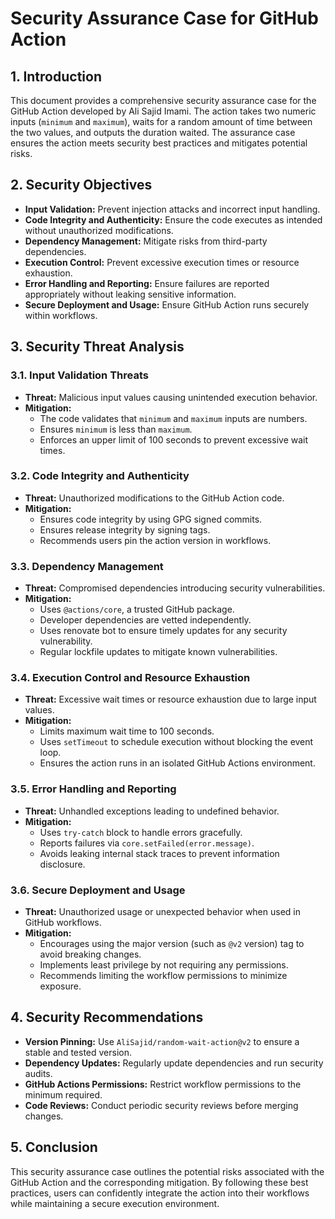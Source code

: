 <!--
SPDX-FileCopyrightText: 2022 - 2025 Ali Sajid Imami

SPDX-License-Identifier: MIT
-->

# Security Assurance Case for GitHub Action

## 1. Introduction

This document provides a comprehensive security assurance case for the GitHub
Action developed by Ali Sajid Imami. The action takes two numeric inputs
(`minimum` and `maximum`), waits for a random amount of time between the two
values, and outputs the duration waited. The assurance case ensures the action
meets security best practices and mitigates potential risks.

## 2. Security Objectives

- **Input Validation:** Prevent injection attacks and incorrect input handling.
- **Code Integrity and Authenticity:** Ensure the code executes as intended without unauthorized modifications.
- **Dependency Management:** Mitigate risks from third-party dependencies.
- **Execution Control:** Prevent excessive execution times or resource exhaustion.
- **Error Handling and Reporting:** Ensure failures are reported appropriately without leaking sensitive information.
- **Secure Deployment and Usage:** Ensure GitHub Action runs securely within workflows.

## 3. Security Threat Analysis

### 3.1. Input Validation Threats

- **Threat:** Malicious input values causing unintended execution behavior.
- **Mitigation:**
  - The code validates that `minimum` and `maximum` inputs are numbers.
  - Ensures `minimum` is less than `maximum`.
  - Enforces an upper limit of 100 seconds to prevent excessive wait times.

### 3.2. Code Integrity and Authenticity

- **Threat:** Unauthorized modifications to the GitHub Action code.
- **Mitigation:**
  - Ensures code integrity by using GPG signed commits.
  - Ensures release integrity by signing tags.
  - Recommends users pin the action version in workflows.

### 3.3. Dependency Management

- **Threat:** Compromised dependencies introducing security vulnerabilities.
- **Mitigation:**
  - Uses `@actions/core`, a trusted GitHub package.
  - Developer dependencies are vetted independently.
  - Uses renovate bot to ensure timely updates for any security vulnerability.
  - Regular lockfile updates to mitigate known vulnerabilities.

### 3.4. Execution Control and Resource Exhaustion

- **Threat:** Excessive wait times or resource exhaustion due to large input values.
- **Mitigation:**
  - Limits maximum wait time to 100 seconds.
  - Uses `setTimeout` to schedule execution without blocking the event loop.
  - Ensures the action runs in an isolated GitHub Actions environment.

### 3.5. Error Handling and Reporting

- **Threat:** Unhandled exceptions leading to undefined behavior.
- **Mitigation:**
  - Uses `try-catch` block to handle errors gracefully.
  - Reports failures via `core.setFailed(error.message)`.
  - Avoids leaking internal stack traces to prevent information disclosure.

### 3.6. Secure Deployment and Usage

- **Threat:** Unauthorized usage or unexpected behavior when used in GitHub workflows.
- **Mitigation:**
  - Encourages using the major version (such as `@v2` version) tag to avoid breaking changes.
  - Implements least privilege by not requiring any permissions.
  - Recommends limiting the workflow permissions to minimize exposure.

## 4. Security Recommendations

- **Version Pinning:** Use `AliSajid/random-wait-action@v2` to ensure a stable and tested version.
- **Dependency Updates:** Regularly update dependencies and run security audits.
- **GitHub Actions Permissions:** Restrict workflow permissions to the minimum required.
- **Code Reviews:** Conduct periodic security reviews before merging changes.

## 5. Conclusion

This security assurance case outlines the potential risks associated with the GitHub Action and the corresponding mitigation. By following these best practices, users can confidently integrate the action into their workflows while maintaining a secure execution environment.
